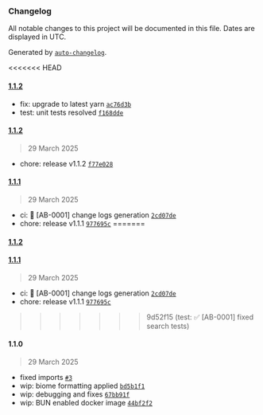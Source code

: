 ### Changelog

All notable changes to this project will be documented in this file. Dates are displayed in UTC.

Generated by [`auto-changelog`](https://github.com/CookPete/auto-changelog).

<<<<<<< HEAD
#### [1.1.2](https://github.com/OleksandrKucherenko/mcp-obsidian/compare/1.1.2...1.1.2)

- fix: upgrade to latest yarn [`ac76d3b`](https://github.com/OleksandrKucherenko/mcp-obsidian/commit/ac76d3b4ef03b3fa496cd3fd92b7339ac2d6393a)
- test: unit tests resolved [`f168dde`](https://github.com/OleksandrKucherenko/mcp-obsidian/commit/f168dde86543269c0dd3c003c5d5b523c87c1ad7)

#### [1.1.2](https://github.com/OleksandrKucherenko/mcp-obsidian/compare/1.1.1...1.1.2)

> 29 March 2025

- chore: release v1.1.2 [`f77e028`](https://github.com/OleksandrKucherenko/mcp-obsidian/commit/f77e028f314a01a357ec45e0ba4e871636b54743)

#### [1.1.1](https://github.com/OleksandrKucherenko/mcp-obsidian/compare/1.1.0...1.1.1)

> 29 March 2025

- ci: 🚀 [AB-0001] change logs generation [`2cd07de`](https://github.com/OleksandrKucherenko/mcp-obsidian/commit/2cd07dea69ec25ab497216cd5f332bcdf7a9b6eb)
- chore: release v1.1.1 [`977695c`](https://github.com/OleksandrKucherenko/mcp-obsidian/commit/977695c214dd13ad9f57e74a1cfc6428568d7728)
=======
#### [1.1.2](https://github.com/PublikPrinciple/obsidian-mcp-rest/compare/1.1.1...1.1.2)

#### [1.1.1](https://github.com/PublikPrinciple/obsidian-mcp-rest/compare/1.1.0...1.1.1)

> 29 March 2025

- ci: 🚀 [AB-0001] change logs generation [`2cd07de`](https://github.com/PublikPrinciple/obsidian-mcp-rest/commit/2cd07dea69ec25ab497216cd5f332bcdf7a9b6eb)
- chore: release v1.1.1 [`977695c`](https://github.com/PublikPrinciple/obsidian-mcp-rest/commit/977695c214dd13ad9f57e74a1cfc6428568d7728)
>>>>>>> 9d52f15 (test: ✅ [AB-0001] fixed search tests)

#### 1.1.0

> 29 March 2025

- fixed imports [`#3`](https://github.com/OleksandrKucherenko/mcp-obsidian/pull/3)
- wip: biome formatting applied [`bd5b1f1`](https://github.com/OleksandrKucherenko/mcp-obsidian/commit/bd5b1f15ece4fb67a3476c2c3e4415bbfcf76dfe)
- wip: debugging and fixes [`67bb91f`](https://github.com/OleksandrKucherenko/mcp-obsidian/commit/67bb91fa529fd8b14223b1d9b118ebc68c26a647)
- wip: BUN enabled docker image [`44bf2f2`](https://github.com/OleksandrKucherenko/mcp-obsidian/commit/44bf2f2ba3437b540636514f960c04810133494e)

